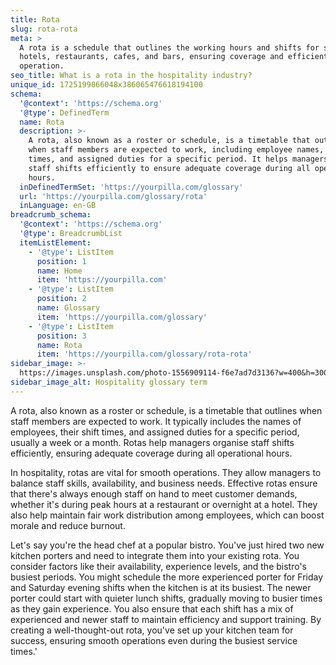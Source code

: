 ```yaml
---
title: Rota
slug: rota-rota
meta: >
  A rota is a schedule that outlines the working hours and shifts for staff in
  hotels, restaurants, cafes, and bars, ensuring coverage and efficient
  operation.
seo_title: What is a rota in the hospitality industry?
unique_id: 1725199866048x386065476618194100
schema:
  '@context': 'https://schema.org'
  '@type': DefinedTerm
  name: Rota
  description: >-
    A rota, also known as a roster or schedule, is a timetable that outlines
    when staff members are expected to work, including employee names, shift
    times, and assigned duties for a specific period. It helps managers organise
    staff shifts efficiently to ensure adequate coverage during all operational
    hours.
  inDefinedTermSet: 'https://yourpilla.com/glossary'
  url: 'https://yourpilla.com/glossary/rota'
  inLanguage: en-GB
breadcrumb_schema:
  '@context': 'https://schema.org'
  '@type': BreadcrumbList
  itemListElement:
    - '@type': ListItem
      position: 1
      name: Home
      item: 'https://yourpilla.com'
    - '@type': ListItem
      position: 2
      name: Glossary
      item: 'https://yourpilla.com/glossary'
    - '@type': ListItem
      position: 3
      name: Rota
      item: 'https://yourpilla.com/glossary/rota-rota'
sidebar_image: >-
  https://images.unsplash.com/photo-1556909114-f6e7ad7d3136?w=400&h=300&fit=crop&auto=format
sidebar_image_alt: Hospitality glossary term
---
```

A rota, also known as a roster or schedule, is a timetable that outlines when staff members are expected to work. It typically includes the names of employees, their shift times, and assigned duties for a specific period, usually a week or a month. Rotas help managers organise staff shifts efficiently, ensuring adequate coverage during all operational hours.

In hospitality, rotas are vital for smooth operations. They allow managers to balance staff skills, availability, and business needs. Effective rotas ensure that there's always enough staff on hand to meet customer demands, whether it's during peak hours at a restaurant or overnight at a hotel. They also help maintain fair work distribution among employees, which can boost morale and reduce burnout.

Let's say you're the head chef at a popular bistro. You've just hired two new kitchen porters and need to integrate them into your existing rota. You consider factors like their availability, experience levels, and the bistro's busiest periods. You might schedule the more experienced porter for Friday and Saturday evening shifts when the kitchen is at its busiest. The newer porter could start with quieter lunch shifts, gradually moving to busier times as they gain experience. You also ensure that each shift has a mix of experienced and newer staff to maintain efficiency and support training. By creating a well-thought-out rota, you've set up your kitchen team for success, ensuring smooth operations even during the busiest service times.'
